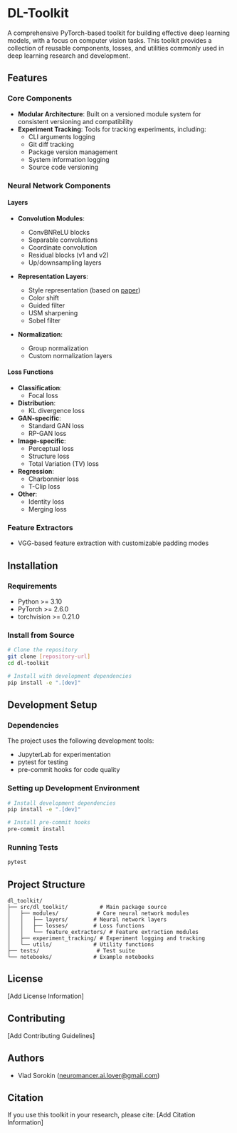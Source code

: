 # DL-Toolkit

A comprehensive PyTorch-based toolkit for building effective deep learning models, with a focus on computer vision tasks. This toolkit provides a collection of reusable components, losses, and utilities commonly used in deep learning research and development.

## Features

### Core Components

- **Modular Architecture**: Built on a versioned module system for consistent versioning and compatibility
- **Experiment Tracking**: Tools for tracking experiments, including:
  - CLI arguments logging
  - Git diff tracking
  - Package version management
  - System information logging
  - Source code versioning

### Neural Network Components

#### Layers
- **Convolution Modules**:
  - ConvBNReLU blocks
  - Separable convolutions
  - Coordinate convolution
  - Residual blocks (v1 and v2)
  - Up/downsampling layers

- **Representation Layers**:
  - Style representation (based on [paper](https://arxiv.org/pdf/2207.02426.pdf))
  - Color shift
  - Guided filter
  - USM sharpening
  - Sobel filter

- **Normalization**:
  - Group normalization
  - Custom normalization layers

#### Loss Functions
- **Classification**:
  - Focal loss
- **Distribution**:
  - KL divergence loss
- **GAN-specific**:
  - Standard GAN loss
  - RP-GAN loss
- **Image-specific**:
  - Perceptual loss
  - Structure loss
  - Total Variation (TV) loss
- **Regression**:
  - Charbonnier loss
  - T-Clip loss
- **Other**:
  - Identity loss
  - Merging loss

### Feature Extractors
- VGG-based feature extraction with customizable padding modes

## Installation

### Requirements
- Python >= 3.10
- PyTorch >= 2.6.0
- torchvision >= 0.21.0

### Install from Source
```bash
# Clone the repository
git clone [repository-url]
cd dl-toolkit

# Install with development dependencies
pip install -e ".[dev]"
```

## Development Setup

### Dependencies
The project uses the following development tools:
- JupyterLab for experimentation
- pytest for testing
- pre-commit hooks for code quality

### Setting up Development Environment
```bash
# Install development dependencies
pip install -e ".[dev]"

# Install pre-commit hooks
pre-commit install
```

### Running Tests
```bash
pytest
```

## Project Structure
```
dl_toolkit/
├── src/dl_toolkit/          # Main package source
│   ├── modules/            # Core neural network modules
│   │   ├── layers/        # Neural network layers
│   │   ├── losses/        # Loss functions
│   │   └── feature_extractors/ # Feature extraction modules
│   ├── experiment_tracking/ # Experiment logging and tracking
│   └── utils/             # Utility functions
├── tests/                  # Test suite
└── notebooks/             # Example notebooks
```

## License
[Add License Information]

## Contributing
[Add Contributing Guidelines]

## Authors
- Vlad Sorokin (neuromancer.ai.lover@gmail.com)

## Citation
If you use this toolkit in your research, please cite:
[Add Citation Information]

